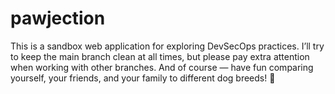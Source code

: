 # pawjection
This is a sandbox web application for exploring DevSecOps practices. I’ll try to keep the main branch clean at all times, but please pay extra attention when working with other branches.  And of course — have fun comparing yourself, your friends, and your family to different dog breeds! 🐾
